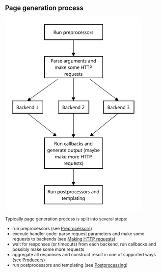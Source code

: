 ## Page generation process

![Page generation scheme](/docs/page-generation.png)

Typically page generation process is split into several steps:

* run preprocessors (see [Preprocessors](/docs/preprocessors.md))
* execute handler code: parse request parameters and make some requests to backends
(see [Making HTTP requests](/docs/http-client.md))
* wait for responses (or timeouts) from each backend, run callbacks and possibly
make some more requests
* aggregate all responses and construct result in one of supported ways
(see [Producers](/docs/producers.md))
* run postprocessors and templating (see [Postprocessing](/docs/postprocessing.md))
